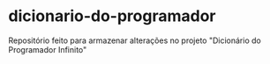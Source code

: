 # dicionario-do-programador
Repositório feito para armazenar alterações no projeto "Dicionário do Programador Infinito"
